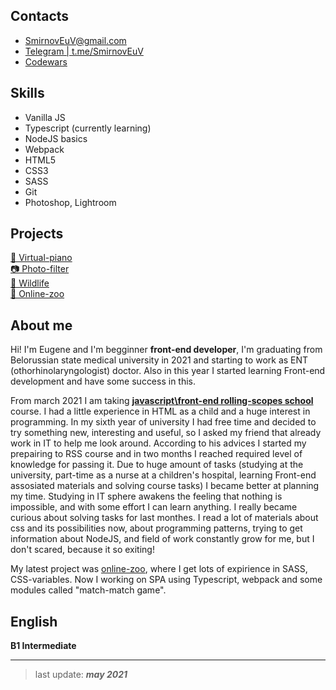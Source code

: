 ## Contacts
- SmirnovEuV@gmail.com  
- [Telegram | t.me/SmirnovEuV](https://t.me/SmirnovEuV)
- [Codewars](https://www.codewars.com/users/Eugene-Smirnov)
## Skills
  - Vanilla JS
  - Typescript (currently learning)
  - NodeJS basics
  - Webpack
  - HTML5
  - CSS3
  - SASS
  - Git
  - Photoshop, Lightroom
## Projects
  [🎹 Virtual-piano](https://eugene-smirnov.github.io/virtual-piano/)  
  [📷 Photo-filter](https://eugene-smirnov.github.io/photo-filter/)  
  [🦊 Wildlife](https://eugene-smirnov.github.io/wildlife/)  
  [🐼 Online-zoo](https://rolling-scopes-school.github.io/eugene-smirnov-JSFE2021Q1/online-zoo/pages/landing/)
## About me
Hi! I'm Eugene and I'm begginner **front-end developer**, I'm graduating from Belorussian state medical university in 2021 and starting to work as ENT (othorhinolaryngologist) doctor. Also in this year I started learning Front-end development and have some success in this.

From march 2021 I am taking [**javascript\front-end rolling-scopes school**](https://rs.school/js/) course. I had a little experience in HTML as a child and a huge interest in programming. In my sixth year of university I had free time and decided to try something new, interesting and useful, so I asked my friend that already work in IT to help me look around. According to his advices I started my prepairing to RSS course and in two months I reached required level of knowledge for passing it. Due to huge amount of tasks (studying at the university, part-time as a nurse at a children's hospital, learning Front-end assosiated materials and solving course tasks) I became better at planning my time.  Studying in IT sphere awakens the feeling that nothing is impossible, and with some effort I can learn anything. I really became curious about solving tasks for last monthes. I read a lot of materials about css and its possibilities now, about programming patterns, trying to get information about NodeJS, and field of work constantly grow for me, but I don't scared, because it so exiting! 

My latest project was [online-zoo](https://rolling-scopes-school.github.io/eugene-smirnov-JSFE2021Q1/online-zoo/pages/landing/), where I get lots of expirience in SASS, CSS-variables. Now I working on SPA using Typescript, webpack and some modules called "match-match game".

## English
**B1 Intermediate**
___
  > last update: ***may 2021***
